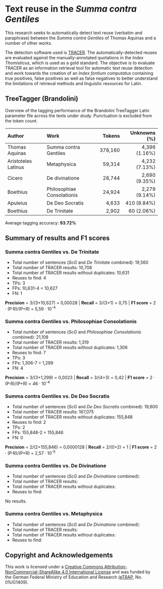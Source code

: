 # Text reuse in the *Summa contra Gentiles*
This research seeks to automatically detect text reuse (verbatim and paraphrase) between the *Summa contra Gentiles* of Thomas Aquinas and a number of other works. 

The detection software used is [TRACER](http://www.etrap.eu/research/tracer). The automatically-detected reuses are evaluated against the manually-annotated quotations in the *Index Thomisticus*, which is used as a gold standard. 
The objective is to evaluate TRACER as an information retrieval tool for automatic text reuse detection and work towards the creation of an _Index fontium computatus_ containing true positives, false positives as well as false negatives to better understand the limitations of retrieval methods and linguistic resources for Latin.


## TreeTagger (Brandolini)

Overview of the tagging performance of the Brandolini TreeTagger Latin parameter file across the texts under study. Punctuation is excluded from the token count.


| Author              | Work                       | Tokens   | Unknowns (%)   |
| :---                | :---                       |    ---:  |           ---: |
| Thomas Aquinas      | Summa contra Gentiles      |  378,160 |	 4,396 (1.16%) |
| Aristoteles Latinus |	Metaphysica	               |   59,314 |  4,232 (7.13%) |
| Cicero              | De divinatione             |   28,744 |  2,690 (9.35%) |
| Boethius            | Philosophiae Consolationis |   24,924 |  2,279 (9.14%) |
| Apuleius            | De Deo Socratis			   |    4,633 |    410 (8.84%) |
| Boethius            | De Trinitate			   |    2,902 |     60 (2.06%) |


Average tagging accuracy: **93.72%**                                                     

## Summary of results and F1 scores

### Summa contra Gentiles vs. De Trinitate    

* Total number of sentences (_ScG_ and _De Trinitate_ combined): 19,560
* Total number of TRACER results: 10,708
* Total number of TRACER results without duplicates: 10,631
* Reuses to find: 4
* TPs: 3
* FPs: 10,631-4 = 10,627
* FN: 1

**Precision** = 3/(3+10,627) = 0,00028 | **Recall** = 3/(3+1) = 0,75 | **F1 score** = 2 · (P·R)/(P+R) = 5,59 · 10<sup>-4</sup>


### Summa contra Gentiles vs. Philosophiae Consolationis    

* Total number of sentences (_ScG_ and _Philosophiae Consolationis_ combined): 21,108
* Total number of TRACER results: 1,319
* Total number of TRACER results without duplicates: 1,306
* Reuses to find: 7
* TPs: 3
* FPs: 1,306-7 = 1,299
* FN: 4

**Precision** = 3/(3+1,299) = 0,0023 | **Recall** = 3/(4+3) = 0,42 | **F1 score** = 2 · (P·R)/(P+R) = 46 · 10<sup>-4</sup>


### Summa contra Gentiles vs. De Deo Socratis    

* Total number of sentences (_ScG_ and _De Deo Socratis_ combined): 19,600
* Total number of TRACER results: 167,075
* Total number of TRACER results without duplicates: 155,848
* Reuses to find: 2
* TPs: 2
* FPs: 155,848-2 = 155,846
* FN: 0

**Precision** = 2/(2+155,846) = 0,0000128 | **Recall** = 2/(0+2) = 1 | **F1 score** = 2 · (P·R)/(P+R) = 2,57 · 10<sup>-5</sup>


### Summa contra Gentiles vs. De Divinatione

* Total number of sentences (_ScG_ and _De Divinatione_ combined):
* Total number of TRACER results:
* Total number of TRACER results without duplicates:
* Reuses to find: 

No results. 


### Summa contra Gentiles vs. Metaphysica

* Total number of sentences (_ScG_ and _De Divinatione_ combined):
* Total number of TRACER results:
* Total number of TRACER results without duplicates:
* Reuses to find: 

## Copyright and Acknowledgements
This work is licensed under a [Creative Commons Attribution-NonCommercial-ShareAlike 4.0 International License](http://creativecommons.org/licenses/by-nc-sa/4.0/) and was funded by the German Federal Ministry of Education and Research ([eTRAP](https://www.etrap.eu/), No. 01UG1409).
